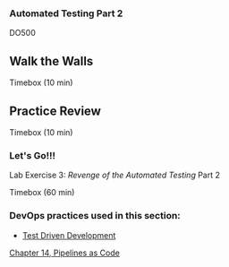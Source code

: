 <!-- .slide: data-background-image="images/RH_NewBrand_Background.png" -->
### Automated Testing Part 2 <!-- {_class="title-color"} -->
DO500 <!-- {_class="title-color"} -->



## Walk the Walls
Timebox (10 min) <!-- {_class="small"} -->



## Practice Review
Timebox (10 min) <!-- {_class="small"} -->



### Let's Go!!!
Lab Exercise 3: _Revenge of the Automated Testing_
Part 2

Timebox (60 min) <!-- {_class="small"} -->



<!-- .slide: data-background-image="images/chef-background.png", class="white-style" -->
### DevOps practices used in this section:
- [Test Driven Development](https://openpracticelibrary.com/practice/test-driven-development/)



<!-- .slide: data-background-image="css/images/RH_Chapter_Title_Background2.png", class="white-style" -->
[Chapter 14, Pipelines as Code](chapter14.html)
